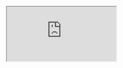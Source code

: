 
<script type="text/javascript" language="javascript" >

function init() {
  $("div").removeClass(" container col-md-3 col-md-9  affix well")
  $("ul").removeClass("bs-sidenav")
}

</script>

<iframe onload="init()"" src="https://topcoderinc.github.io/HP-Data-Quality-ETL-storyboards"

     width="100%"
     height="1000px"
     float="left" >
</iframe>
